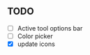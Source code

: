 ## TODO

- [ ] Active tool options bar
- [ ] Color picker
- [X] update icons

<!--
- [ ] 
- [ ] 
- [ ] 
-->
